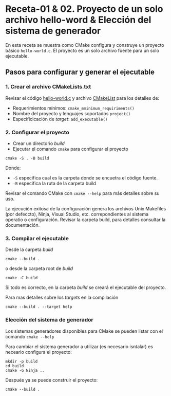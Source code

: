 # Receta-01 & 02. Proyecto de un solo archivo hello-word & Elección del sistema de  generador

En esta receta se muestra como CMake configura y construye un proyecto básico `hello-world.c`. El proyecto es un solo archivo fuente para un solo ejecutable.

## Pasos para configurar y generar el ejecutable

### 1. Crear el archivo CMakeLists.txt

Revisar el código [hello-world.c](hello-world.c) y archivo [CMakeList](CMakeLists.txt) para los detalles de:

- Requerimientos mínimos: `cmake_mminimum_requiriments()`
- Nombre del proyecto y lenguajes soportados `project()`
- Especificicación de *target*: `add_executable()`

### 2. Configurar el proyecto

- Crear un directorio *build*
- Ejecutar el comando `cmake` para configurar el proyecto
  
```terminal
cmake -S . -B build
```

Donde:

- `-S` especifica cual es la carpeta donde se encuetra el código fuente.
- `-B` especifica la ruta de la carpeta build

Revisar el comando CMake con `cmake --help` para más detalles sobre su uso.

La ejecución exitosa de la configuración genera los archivos Unix Makefiles (por defeccto), Ninja, Visual Studio, etc. correpondientes al sistema operatio o configuración. Revisar la carpeta build, para detalles consultar la documentación.

### 3. Compilar el ejecutable

Desde la carpeta *build*

```terminal
cmake --build .
```

o desde la carpeta root de *build*

```terminal
cmake -C build
```

Si todo es correcto, en la carpeta *build* se creará el ejecutable del proyecto.

Para mas detalles sobre los *targets* en la compilación

```terminal
cmake --build . --target help
```

### Elección del sistema de generador

Los sistemas generadores disponibles para CMake se pueden listar con el comando `cmake --help`

Para cambiar el sistema generador a utilizar (es necesario isntalar) es neceario configura el proyecto:

```terminal
mkdir -p build
cd build
cmake -G Ninja ..
```

Después ya se puede construir el proyecto:

```terminal
cmake --build .
```
